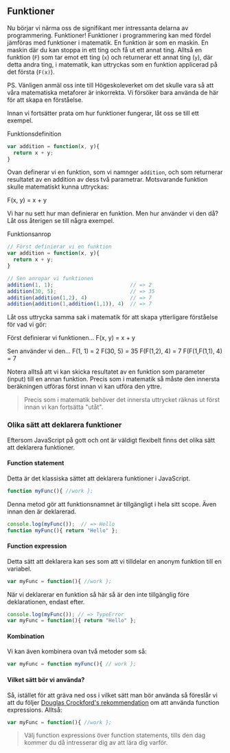 ## Funktioner

Nu börjar vi närma oss de signifikant mer intressanta delarna av programmering. Funktioner! Funktioner i programmering kan med fördel jämföras med funktioner i matematik. En funktion är som en maskin. En maskin där du kan stoppa in ett ting och få ut ett annat ting. Alltså en funktion (`F`) som tar emot ett ting (`x`) och returnerar ett annat ting (`y`), där detta andra ting, i matematik, kan uttryckas som en funktion applicerad på det första (`F(x)`).

PS. Vänligen anmäl oss inte till Högeskoleverket om det skulle vara så att våra matematiska metaforer är inkorrekta. Vi försöker bara använda de här för att skapa en förståelse.

Innan vi fortsätter prata om hur funktioner fungerar, låt oss se till ett exempel.

Funktionsdefinition

```javascript
var addition = function(x, y){
  return x + y;
}
```

Ovan definerar vi en funktion, som vi namnger `addition`, och som returnerar resultatet av en addition av dess två parametrar. Motsvarande funktion skulle matematiskt kunna uttryckas:

F(x, y) = x + y

Vi har nu sett hur man definierar en funktion. Men hur använder vi den då? Låt oss återigen se till några exempel.

Funktionsanrop

```javascript
// Först definierar vi en funktion
var addition = function(x, y){
  return x + y;
}

// Sen anropar vi funktionen
addition(1, 1);                         // => 2
addition(30, 5);                        // => 35
addition(addition(1,2), 4)              // => 7
addition(addition(1,addition(1,1)), 4)  // => 7
```

Låt oss uttrycka samma sak i matematik för att skapa ytterligare förståelse för vad vi gör:

Först definierar vi funktionen...
F(x, y) = x + y

Sen använder vi den...
         F(1, 1) = 2
        F(30, 5) = 35
    F(F(1,2), 4) = 7
F(F(1,F(1,1), 4) = 7

Notera alltså att vi kan skicka resultatet av en funktion som parameter (input) till en annan funktion. Precis som i matematik så måste den innersta beräkningen utföras först innan vi kan utföra den yttre.

> Precis som i matematik behöver det innersta uttrycket räknas ut först innan vi kan fortsätta "utåt".

### Olika sätt att deklarera funktioner

Eftersom JavaScript på gott och ont är väldigt flexibelt finns det olika sätt att deklarera funktioner.

#### Function statement

Detta är det klassiska sättet att deklarera funktioner i JavaScript.

```javascript
function myFunc(){ //work };
```

Denna metod gör att funktionsnamnet är tillgängligt i hela sitt scope. Även innan den är deklarerad.

```javascript
console.log(myFunc());  // => Hello
function myFunc(){ return "Hello" };
```

#### Function expression

Detta sätt att deklarera kan ses som att vi tilldelar en anonym funktion till en variabel.

```javascript
var myFunc = function(){ //work };
```

När vi deklarerar en funktion så här så är den inte tillgänglig före deklarationen, endast efter.

```javascript
console.log(myFunc()); // => TypeError
var myFunc = function(){ return "Hello" };
```

#### Kombination

Vi kan även kombinera ovan två metoder som så:

```javascript
var myFunc = function myFunc(){ // work };
```

#### Vilket sätt bör vi använda?

Så, istället för att gräva ned oss i vilket sätt man bör använda så föreslår vi att du följer [Douglas Crockford's rekommendation][0] om att använda function expressions. Alltså:

```javascript
var myFunc = function(){ //work };
```

> Välj function expressions över function statements, tills den dag kommer du då intresserar dig av att lära dig varför.



[0]: http://www.unicodegirl.com/function-statement-versus-function-expression.html
